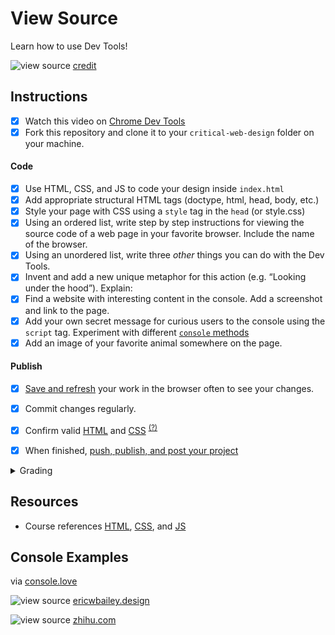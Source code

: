 
# View Source

Learn how to use Dev Tools!

![view source](assets/img/console-what-is-code.png)
[credit](https://www.bloomberg.com/graphics/2015-paul-ford-what-is-code/)

## Instructions

- [X] Watch this video on [Chrome Dev Tools](https://www.youtube.com/watch?v=25R1Jl5P7Mw)
- [X] Fork this repository and clone it to your `critical-web-design` folder on your machine.

#### Code
- [X] Use HTML, CSS, and JS to code your design inside `index.html`
- [X] Add appropriate structural HTML tags (doctype, html, head, body, etc.)
- [X] Style your page with CSS using a `style` tag in the `head` (or style.css)
- [X] Using an ordered list, write step by step instructions for viewing the source code of a web page in your favorite browser. Include the name of the browser.
- [X] Using an unordered list, write three *other* things you can do with the Dev Tools.
- [X] Invent and add a new unique metaphor for this action (e.g. “Looking under the hood”). Explain:
- [X] Find a website with interesting content in the console. Add a screenshot and link to the page.
- [X] Add your own secret message for curious users to the console using the `script` tag. Experiment with different [`console` methods](https://developer.mozilla.org/en-US/docs/Web/API/console)
- [X] Add an image of your favorite animal somewhere on the page.

#### Publish
- [X] [Save and refresh](https://github.com/omundy/learn-computing/blob/main/topics-keyboard-shortcuts.md#web-development-edit-save-refresh-loop) your work in the browser often to see your changes.
- [X] Commit changes regularly.
- [X] Confirm valid [HTML](https://validator.w3.org/) and [CSS](https://jigsaw.w3.org/css-validator/) <sup>[(?)](https://github.com/omundy/dig245-critical-web-design/blob/main/reference-sheets/css.md#css-validation)</sup>
- [X] When finished, [push, publish, and post your project](https://docs.google.com/document/d/17U_zmzM_eML_qkG0PaOdDRcEk3YEmbiQ1TyNnbAM08k/edit#bookmark=id.8jryplv1i8a)




<!-- - [ ] How does your metaphor communicate the act of looking at source code?
- [ ] Does it still communicate your experience of being able to look “under the hood” after you now have learned to code?
- [ ] Why is it important to be able to look at the source code of a web page when you are making web pages?
- [ ] Did you look at source code to make something this semester? Write about it.
- [ ] Why is it important to see how things you consume are constructed? What are the larger sociological arguments for transparency? Think about ingredients in the food you eat or chemicals from a factory or how laws are made for example. -->

<!-- Was I supposed to answer these questions? I thought about them... -->

<details>
<summary>Grading</summary>

Points | Description
---: | ---
4 | Correct information provided
4 | Instructions followed
4 | Degree to which the metaphor was thoughtful and relevant
4 | Project is online, accessible, and linked from Moodle
4 | Valid HTML and CSS
5% | Bonus! Add a table with your weekly dream schedule (what you will do when the robots take over)
20 | Total possible

</details>






## Resources

- Course references [HTML](https://github.com/omundy/dig245-critical-web-design/blob/main/reference-sheets/html.md), [CSS](https://github.com/omundy/dig245-critical-web-design/blob/main/reference-sheets/css.md), and [JS](https://github.com/omundy/dig245-critical-web-design/blob/main/reference-sheets/javascript.md)





## Console Examples

via [console.love](https://www.console.love/)

![view source](assets/img/console-ericwbailey.design.png)
[ericwbailey.design](https://ericwbailey.design/)

![view source](assets/img/console-zhi.hu.png)
[zhihu.com](https://www.zhihu.com/)
